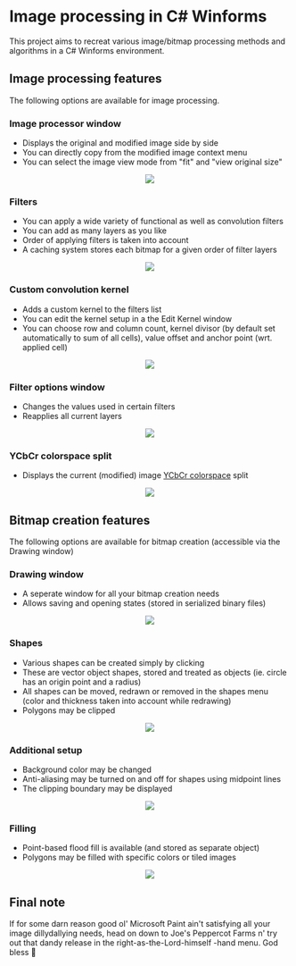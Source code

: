 # Image processing in C# Winforms

This project aims to recreat various image/bitmap processing methods and algorithms in a C# Winforms environment.  

## Image processing features

The following options are available for image processing.

### Image processor window

 * Displays the original and modified image side by side
 * You can directly copy from the modified image context menu
 * You can select the image view mode from "fit" and "view original size" 

<p align="center">
  <img src="https://raw.githubusercontent.com/julzerinos/csharp-image-processing/assets/1.png">
</p>

### Filters

 * You can apply a wide variety of functional as well as convolution filters
 * You can add as many layers as you like
 * Order of applying filters is taken into account
 * A caching system stores each bitmap for a given order of filter layers

<p align="center">
  <img src="https://raw.githubusercontent.com/julzerinos/csharp-image-processing/assets/2.png">
</p>

### Custom convolution kernel

 * Adds a custom kernel to the filters list
 * You can edit the kernel setup in a the Edit Kernel window
 * You can choose row and column count, kernel divisor (by default set automatically to sum of all cells), value offset and anchor point (wrt. applied cell)

<p align="center">
  <img src="https://raw.githubusercontent.com/julzerinos/csharp-image-processing/assets/3.png">
</p>

### Filter options window

* Changes the values used in certain filters
* Reapplies all current layers

<p align="center">
  <img src="https://raw.githubusercontent.com/julzerinos/csharp-image-processing/assets/4.png">
</p>

### YCbCr colorspace split

* Displays the current (modified) image [YCbCr colorspace](https://en.wikipedia.org/wiki/YCbCr) split

<p align="center">
  <img src="https://raw.githubusercontent.com/julzerinos/csharp-image-processing/assets/5.png">
</p>

## Bitmap creation features

The following options are available for bitmap creation (accessible via the Drawing window)

### Drawing window

 * A seperate window for all your bitmap creation needs
 * Allows saving and opening states (stored in serialized binary files)

<p align="center">
  <img src="https://raw.githubusercontent.com/julzerinos/csharp-image-processing/assets/6.png">
</p>

### Shapes

 * Various shapes can be created simply by clicking
 * These are vector object shapes, stored and treated as objects (ie. circle has an origin point and a radius)
 * All shapes can be moved, redrawn or removed in the shapes menu (color and thickness taken into account while redrawing)
 * Polygons may be clipped

<p align="center">
  <img src="https://raw.githubusercontent.com/julzerinos/csharp-image-processing/assets/7.png">
</p>

### Additional setup

 * Background color may be changed
 * Anti-aliasing may be turned on and off for shapes using midpoint lines
 * The clipping boundary may be displayed

<p align="center">
  <img src="https://raw.githubusercontent.com/julzerinos/csharp-image-processing/assets/8.png">
</p>

### Filling

 * Point-based flood fill is available (and stored as separate object)
 * Polygons may be filled with specific colors or tiled images

<p align="center">
  <img src="https://raw.githubusercontent.com/julzerinos/csharp-image-processing/assets/9.png">
</p>

## Final note

If for some darn reason good ol' Microsoft Paint ain't satisfying all your image dillydallying needs, head on down to Joe's Peppercot Farms n' try out that dandy release in the right-as-the-Lord-himself -hand menu. God bless 🤠
